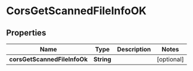 # CorsGetScannedFileInfoOK

## Properties

| Name                         | Type       | Description | Notes      |
| ---------------------------- | ---------- | ----------- | ---------- |
| **corsGetScannedFileInfoOk** | **String** |             | [optional] |

